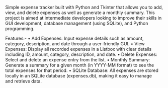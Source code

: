 Simple expense tracker built with Python and Tkinter that allows you to add, view, and delete expenses as well as generate a monthly summary. 
This project is aimed at intermediate developers looking to improve their skills in GUI development, database management (using SQLite), and Python programming.

Features:-
	• Add Expenses: Input expense details such as amount, category, description, and date through a user-friendly GUI.
	• View Expenses: Display all recorded expenses in a Listbox with clear details including ID, amount, category, description, and date.
	• Delete Expenses: Select and delete an expense entry from the list.
	• Monthly Summary: Generate a summary for a given month (in YYYY-MM format) to see the total expenses for that period.
	• SQLite Database: All expenses are stored locally in an SQLite database (expenses.db), making it easy to manage and retrieve data.
